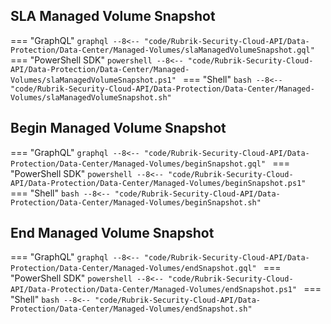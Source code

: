 ## SLA Managed Volume Snapshot

=== "GraphQL"
    ```graphql
    --8<-- "code/Rubrik-Security-Cloud-API/Data-Protection/Data-Center/Managed-Volumes/slaManagedVolumeSnapshot.gql"
    ```
=== "PowerShell SDK"
    ```powershell
    --8<-- "code/Rubrik-Security-Cloud-API/Data-Protection/Data-Center/Managed-Volumes/slaManagedVolumeSnapshot.ps1"
    ```
=== "Shell"
    ```bash
    --8<-- "code/Rubrik-Security-Cloud-API/Data-Protection/Data-Center/Managed-Volumes/slaManagedVolumeSnapshot.sh"
    ```

## Begin Managed Volume Snapshot

=== "GraphQL"
    ```graphql
    --8<-- "code/Rubrik-Security-Cloud-API/Data-Protection/Data-Center/Managed-Volumes/beginSnapshot.gql"
    ```
=== "PowerShell SDK"
    ```powershell
    --8<-- "code/Rubrik-Security-Cloud-API/Data-Protection/Data-Center/Managed-Volumes/beginSnapshot.ps1"
    ```
=== "Shell"
    ```bash
    --8<-- "code/Rubrik-Security-Cloud-API/Data-Protection/Data-Center/Managed-Volumes/beginSnapshot.sh"
    ```

## End Managed Volume Snapshot

=== "GraphQL"
    ```graphql
    --8<-- "code/Rubrik-Security-Cloud-API/Data-Protection/Data-Center/Managed-Volumes/endSnapshot.gql"
    ```
=== "PowerShell SDK"
    ```powershell
    --8<-- "code/Rubrik-Security-Cloud-API/Data-Protection/Data-Center/Managed-Volumes/endSnapshot.ps1"
    ```
=== "Shell"
    ```bash
    --8<-- "code/Rubrik-Security-Cloud-API/Data-Protection/Data-Center/Managed-Volumes/endSnapshot.sh"
    ```